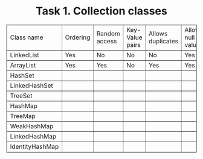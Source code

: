 <h1 align = "center">Task 1. Collection classes</h1>
<table border="1">
	<tr>
		<td>Class name</td>
		<td>Ordering</td>
		<td>Random access</td>
		<td>Key-Value pairs</td>
		<td>Allows duplicates</td>
		<td>Allows null values</td>
		<td>Thread safe</td>
		<td>Blocking operations</td>
	</tr>
	<tr>
		<td>LinkedList</td>
		<td>Yes</td>
		<td>No</td>
		<td>No</td>
		<td>No</td>
		<td>Yes</td>
		<td>No</td>
		<td>Yes</td>
	</tr>
	<tr>
		<td>ArrayList</td>
		<td>Yes</td>
		<td>Yes</td>
		<td>No</td>
		<td>Yes</td>
		<td>Yes</td>
		<td>No</td>
		<td>Yes</td>
	</tr>
	<tr>
		<td>HashSet</td>
		<td></td>
		<td></td>
		<td></td>
		<td></td>
		<td></td>
		<td></td>
		<td></td>
	</tr>
	<tr>
		<td>LinkedHashSet</td>
		<td></td>
		<td></td>
		<td></td>
		<td></td>
		<td></td>
		<td></td>
		<td></td>
	</tr>
	<tr>
		<td>TreeSet</td>
		<td></td>
		<td></td>
		<td></td>
		<td></td>
		<td></td>
		<td></td>
		<td></td>
	</tr>
	<tr>
		<td>HashMap</td>
		<td></td>
		<td></td>
		<td></td>
		<td></td>
		<td></td>
		<td></td>
		<td></td>
	</tr>
	<tr>
		<td>TreeMap</td>
		<td></td>
		<td></td>
		<td></td>
		<td></td>
		<td></td>
		<td></td>
		<td></td>
	</tr>
	<tr>
		<td>WeakHashMap</td>
		<td></td>
		<td></td>
		<td></td>
		<td></td>
		<td></td>
		<td></td>
		<td></td>
	</tr>
	<tr>
		<td>LinkedHashMap</td>
		<td></td>
		<td></td>
		<td></td>
		<td></td>
		<td></td>
		<td></td>
		<td></td>
	</tr>
	<tr>
		<td>IdentityHashMap</td>
		<td></td>
		<td></td>
		<td></td>
		<td></td>
		<td></td>
		<td></td>
		<td></td>
	</tr>
</table>
